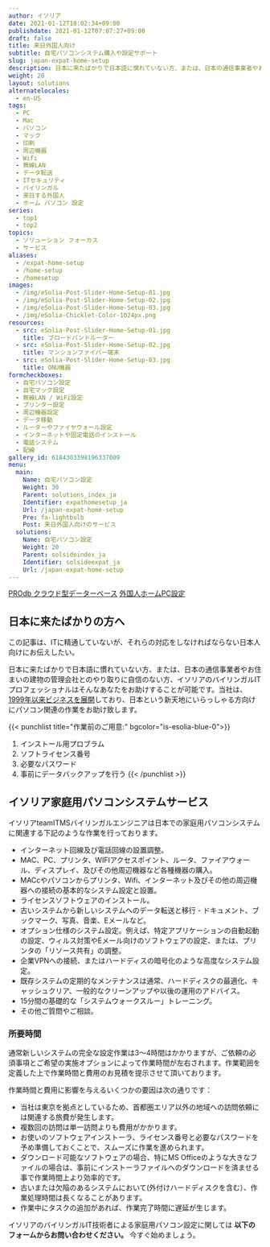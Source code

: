 ```yaml
---
author: イソリア
date: 2021-01-12T18:02:34+09:00
publishdate: 2021-01-12T07:07:27+09:00
draft: false
title: 来日外国人向け
subtitle: 自宅パソコンシステム購入や設定サポート
slug: japan-expat-home-setup
description: 日本に来たばかりで日本語に慣れていない方、または、日本の通信事業者やお住まいの建物の管理会社とのやり取りに自信のない方、イソリアのバイリンガルITプロフェッショナルはそんなあなたをサポートすることが可能です。
weight: 20
layout: solutions
alternatelocales:
  - en-US
tags:
  - PC
  - Mac
  - パソコン
  - マック
  - 印刷
  - 周辺機器
  - Wifi
  - 無線LAN
  - データ転送
  - ITセキュリティ
  - バイリンガル
  - 来日する外国人
  - ホーム パソコン 設定
series:
  - top1
  - top2
topics:
  - ソリューション フォーカス
  - サービス
aliases:
  - /expat-home-setup
  - /home-setup
  - /homesetup
images:
  - /img/eSolia-Post-Slider-Home-Setup-01.jpg
  - /img/eSolia-Post-Slider-Home-Setup-02.jpg
  - /img/eSolia-Post-Slider-Home-Setup-03.jpg
  - /img/eSolia-Chicklet-Color-1024px.png
resources:
  - src: eSolia-Post-Slider-Home-Setup-01.jpg
    title: ブロードバンドルーター
  - src: eSolia-Post-Slider-Home-Setup-02.jpg
    title: マンションファイバー端末
  - src: eSolia-Post-Slider-Home-Setup-03.jpg
    title: ONU機器
formcheckboxes:
  - 自宅パソコン設定
  - 自宅マック設定
  - 無線LAN / WiFi設定
  - プリンター設定
  - 周辺機器設定
  - データ移動
  - ルーターやファイヤウォール設定
  - インターネットや固定電話のインストール
  - 電話システム
  - 配線
gallery_id: 6184303398196337009
menu:
  main:
    Name: 自宅パソコン設定
    Weight: 30
    Parent: solutions_index_ja
    Identifier: expathomesetup_ja
    Url: /japan-expat-home-setup
    Pre: fa-lightbulb
    Post: 来日外国人向けのサービス
  solutions:
    Name: 自宅パソコン設定
    Weight: 20
    Parent: solsideindex_ja
    Identifier: solsideexpat_ja
    Url: /japan-expat-home-setup
---
```


<div class="buttons has-addons is-hidden-tablet">
  <a class="button" href="/solutions"><span class="icon"><i class="fas fa-anchor"></i></span></a>
  <a class="button" href="/prodb">PROdb クラウド型データーベース</a>
  <a class="button is-active" href="/japan-expat-home-setup">外国人ホームPC設定</a>  
</div>

## 日本に来たばかりの方へ

この記事は、ITに精通していないが、それらの対応をしなければならない日本人向けにお伝えしたい。

日本に来たばかりで日本語に慣れていない方、または、日本の通信事業者やお住まいの建物の管理会社とのやり取りに自信のない方、イソリアのバイリンガルITプロフェッショナルはそんなあなたをお助けすることが可能です。当社は、[1999年以来ビジネスを展開](/about/)しており、日本という新天地にいらっしゃる方向けにパソコン関連の作業をお助け致します。

{{< punchlist title="作業前のご用意:" bgcolor="is-esolia-blue-0">}}
1. インストール用プロブラム
1. ソフトライセンス番号
1. 必要なパスワード
1. 事前にデータバックアップを行う
{{< /punchlist >}}

## イソリア家庭用パソコンシステムサービス

イソリアteamITMSバイリンガルエンジニアは日本での家庭用パソコンシステムに関連する下記のような作業を行っております。

* インターネット回線及び電話回線の設置調整。
* MAC、PC、プリンタ、WIFIアクセスポイント、ルータ、ファイアウォール、ディスプレイ、及びその他周辺機器など各種機器の購入。
* MACcやパソコンからプリンタ、Wifi、インターネット及びその他の周辺機器への接続の基本的なシステム設定と設置。
* ライセンスソフトウェアのインストール。
* 古いシステムから新しいシステムへのデータ転送と移行 - ドキュメント、ブックマーク、写真、音楽、Eメールなど。
* オプション仕様のシステム設定。例えば、特定アプリケーションの自動起動の設定、ウィルス対策やEメール向けのソフトウェアの設定、または、プリンタの「リソース共有」の調整。
* 企業VPNへの接続、またはハードディスの暗号化のような高度なシステム設定。  
* 既存システムの定期的なメンテナンスは通常、ハードディスクの最適化、キャッシュクリア、一般的なクリーンアップや以後の運用のアドバイス。
* 15分間の基礎的な「システムウォークスルー」トレーニング。
* その他ご質問やご相談。

### 所要時間

通常新しいシステムの完全な設定作業は3～4時間はかかりますが、ご依頼の必須事項とご希望の実施オプションによって作業時間が左右されます。作業範囲を定義した上で作業時間と費用のお見積を提示させて頂いております。

作業時間と費用に影響を与えるいくつかの要因は次の通りです：

* 当社は東京を拠点としているため、首都圏エリア以外の地域への訪問依頼には関連する旅費が発生します。
* 複数回の訪問は単一訪問よりも費用がかかります。
* お使いのソフトウェアインストーラ、ライセンス番号と必要なパスワードを予め準備しておくことで、スムーズに作業を進められます。
* ダウンロード可能なソフトウェアの場合、特にMS Officeのような大きなファイルの場合は、事前にインストーラファイルへのダウンロードを済ませる事で作業時間上より効率的です。
* 古いまたは欠陥のあるシステムにおいて(外付けハードディスクを含む）、作業処理時間は長くなることがあります。
* 作業中にタスクの追加があれば、作業完了時間に遅延が生じます。

イソリアのバイリンガルIT技術者による家庭用パソコン設定に関しては **以下のフォームからお問い合わせください。** 今すぐ始めましょう。
